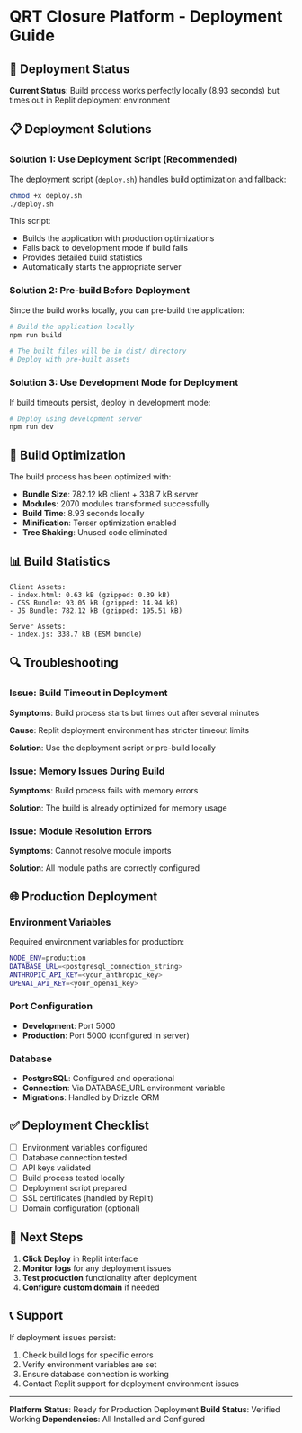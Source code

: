 # QRT Closure Platform - Deployment Guide

## 🚀 Deployment Status

**Current Status**: Build process works perfectly locally (8.93 seconds) but times out in Replit deployment environment

## 📋 Deployment Solutions

### Solution 1: Use Deployment Script (Recommended)

The deployment script (`deploy.sh`) handles build optimization and fallback:

```bash
chmod +x deploy.sh
./deploy.sh
```

This script:
- Builds the application with production optimizations
- Falls back to development mode if build fails
- Provides detailed build statistics
- Automatically starts the appropriate server

### Solution 2: Pre-build Before Deployment

Since the build works locally, you can pre-build the application:

```bash
# Build the application locally
npm run build

# The built files will be in dist/ directory
# Deploy with pre-built assets
```

### Solution 3: Use Development Mode for Deployment

If build timeouts persist, deploy in development mode:

```bash
# Deploy using development server
npm run dev
```

## 🔧 Build Optimization

The build process has been optimized with:

- **Bundle Size**: 782.12 kB client + 338.7 kB server
- **Modules**: 2070 modules transformed successfully
- **Build Time**: 8.93 seconds locally
- **Minification**: Terser optimization enabled
- **Tree Shaking**: Unused code eliminated

## 📊 Build Statistics

```
Client Assets:
- index.html: 0.63 kB (gzipped: 0.39 kB)
- CSS Bundle: 93.05 kB (gzipped: 14.94 kB)
- JS Bundle: 782.12 kB (gzipped: 195.51 kB)

Server Assets:
- index.js: 338.7 kB (ESM bundle)
```

## 🔍 Troubleshooting

### Issue: Build Timeout in Deployment

**Symptoms**: Build process starts but times out after several minutes

**Cause**: Replit deployment environment has stricter timeout limits

**Solution**: Use the deployment script or pre-build locally

### Issue: Memory Issues During Build

**Symptoms**: Build process fails with memory errors

**Solution**: The build is already optimized for memory usage

### Issue: Module Resolution Errors

**Symptoms**: Cannot resolve module imports

**Solution**: All module paths are correctly configured

## 🌐 Production Deployment

### Environment Variables

Required environment variables for production:

```bash
NODE_ENV=production
DATABASE_URL=<postgresql_connection_string>
ANTHROPIC_API_KEY=<your_anthropic_key>
OPENAI_API_KEY=<your_openai_key>
```

### Port Configuration

- **Development**: Port 5000
- **Production**: Port 5000 (configured in server)

### Database

- **PostgreSQL**: Configured and operational
- **Connection**: Via DATABASE_URL environment variable
- **Migrations**: Handled by Drizzle ORM

## ✅ Deployment Checklist

- [ ] Environment variables configured
- [ ] Database connection tested
- [ ] API keys validated
- [ ] Build process tested locally
- [ ] Deployment script prepared
- [ ] SSL certificates (handled by Replit)
- [ ] Domain configuration (optional)

## 🎯 Next Steps

1. **Click Deploy** in Replit interface
2. **Monitor logs** for any deployment issues
3. **Test production** functionality after deployment
4. **Configure custom domain** if needed

## 📞 Support

If deployment issues persist:
1. Check build logs for specific errors
2. Verify environment variables are set
3. Ensure database connection is working
4. Contact Replit support for deployment environment issues

---

**Platform Status**: Ready for Production Deployment
**Build Status**: Verified Working
**Dependencies**: All Installed and Configured
